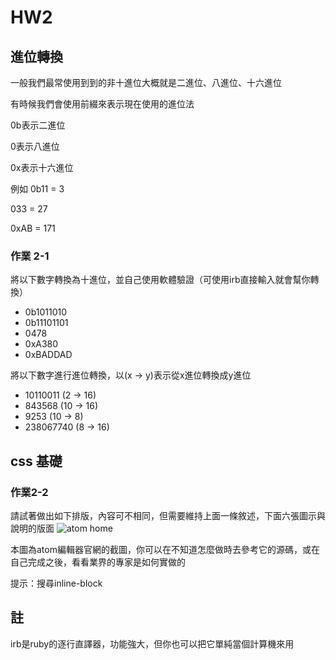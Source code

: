 # HW2

## 進位轉換
一般我們最常使用到到的非十進位大概就是二進位、八進位、十六進位

有時候我們會使用前綴來表示現在使用的進位法

0b表示二進位
 
0表示八進位

0x表示十六進位

例如
0b11 = 3

033 = 27

0xAB = 171

### 作業 2-1
將以下數字轉換為十進位，並自己使用軟體驗證（可使用irb直接輸入就會幫你轉換）

- 0b1011010
- 0b11101101
- 0478
- 0xA380
- 0xBADDAD

將以下數字進行進位轉換，以(x -> y)表示從x進位轉換成y進位

- 10110011 (2 -> 16)
- 843568 (10 -> 16)
- 9253  (10 -> 8)
- 238067740 (8 -> 16)

## css 基礎

### 作業2-2
請試著做出如下排版，內容可不相同，但需要維持上面一條敘述，下面六張圖示與說明的版面
![atom home](http://i.imgur.com/lJ0nM8H.png)

本圖為atom編輯器官網的截圖，你可以在不知道怎麼做時去參考它的源碼，或在自己完成之後，看看業界的專家是如何實做的

提示：搜尋inline-block

## 註
irb是ruby的逐行直譯器，功能強大，但你也可以把它單純當個計算機來用
